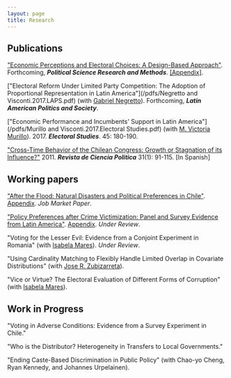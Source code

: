 ```yaml
---
layout: page
title: Research
---
```


## Publications

["Economic Perceptions and Electoral Choices: A Design-Based Approach"](/pdfs/Visconti.2017.PSRM.pdf). Forthcoming, ***Political Science Research and Methods***. [[Appendix]](/pdfs/Visconti.2017.PSRM_appendix.pdf).

["Electoral Reform Under Limited Party Competition: The Adoption of Proportional Representation in Latin America"](/pdfs/Negretto and Visconti.2017.LAPS.pdf) (with [Gabriel Negretto](https://gabrielnegretto.com/)). Forthcoming, ***Latin American Politics and Society***.

["Economic Performance and Incumbents' Support in Latin America"](/pdfs/Murillo and Visconti.2017.Electoral Studies.pdf) (with [M. Victoria Murillo](https://mariavictoriamurillo.com/)). 2017. ***Electoral Studies***. 45: 180-190.

["Cross-Time Behavior of the Chilean Congress: Growth or Stagnation of its Influence?"](/pdfs/Visconti.2011.RCP.pdf) 2011. ***Revista de Ciencia Politica*** 31(1): 91-115. [In Spanish]

## Working papers

["After the Flood: Natural Disasters and Political Preferences in Chile"](/pdfs/Visconti.2017.Floods.pdf). [Appendix](/pdfs/Visconti.2017.Floods_appendix.pdf). *Job Market Paper*.

["Policy Preferences after Crime Victimization: Panel and Survey Evidence from Latin America"](/pdfs/Visconti.2017.Crime.pdf). [Appendix](/pdfs/Visconti.2017.Crime_appendix.pdf). *Under Review*.

"Voting for the Lesser Evil: Evidence from a Conjoint Experiment in Romania" (with [Isabela Mares](http://www.isabelamares.org/)). *Under Review*. 

"Using Cardinality Matching to Flexibly Handle Limited Overlap in Covariate Distributions" (with [Jose R. Zubizarreta](https://scholar.google.com/citations?user=p_P5DAcAAAAJ&hl=en)).

"Vice or Virtue? The Electoral Evaluation of Different Forms of Corruption" (with [Isabela Mares](http://www.isabelamares.org/)).

## Work in Progress

"Voting in Adverse Conditions: Evidence from a Survey Experiment in Chile."

"Who is the Distributor? Heterogeneity in Transfers to Local Governments."

"Ending Caste-Based Discrimination in Public Policy" (with Chao-yo Cheng, Ryan Kennedy, and Johannes
Urpelainen).

